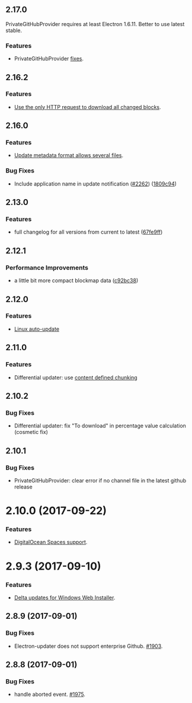 ## 2.17.0

PrivateGitHubProvider requires at least Electron 1.6.11. Better to use latest stable.

### Features

* PrivateGitHubProvider [fixes](https://github.com/electron-userland/electron-builder/issues/2342).

## 2.16.2

### Features

* [Use the only HTTP request to download all changed blocks](https://github.com/electron-userland/electron-builder/releases/tag/v19.45.1).

## 2.16.0

### Features

* [Update metadata format allows several files](https://github.com/electron-userland/electron-builder/releases/tag/v19.44.0).

### Bug Fixes

*  Include application name in update notification ([#2262](https://github.com/electron-userland/electron-builder/issues/2262)) ([1809c94](https://github.com/electron-userland/electron-builder/commit/1809c94))

## 2.13.0

### Features

* full changelog for all versions from current to latest ([67fe9ff](https://github.com/electron-userland/electron-builder/commit/67fe9ff))

## 2.12.1

### Performance Improvements

* a little bit more compact blockmap data ([c92bc38](https://github.com/electron-userland/electron-builder/commit/c92bc38))

## 2.12.0

### Features

* [Linux auto-update](https://github.com/electron-userland/electron-builder/releases/tag/v19.37.0)

## 2.11.0

### Features

* Differential updater: use [content defined chunking](https://github.com/electron-userland/electron-builder/releases/tag/v19.36.0)

## 2.10.2

### Bug Fixes

* Differential updater: fix "To download" in percentage value calculation (cosmetic fix)

## 2.10.1

### Bug Fixes

* PrivateGitHubProvider: clear error if no channel file in the latest github release

# 2.10.0 (2017-09-22)

### Features

* [DigitalOcean Spaces support](https://github.com/electron-userland/electron-builder/releases/tag/v19.30.0).

# 2.9.3 (2017-09-10)

### Features

* [Delta updates for Windows Web Installer](https://github.com/electron-userland/electron-builder/releases/tag/v19.28.4).


## 2.8.9 (2017-09-01)

### Bug Fixes

* Electron-updater does not support enterprise Github. [#1903](https://github.com/electron-userland/electron-builder/issues/1903).

## 2.8.8 (2017-09-01)

### Bug Fixes

* handle aborted event. [#1975](https://github.com/electron-userland/electron-builder/issues/1975).